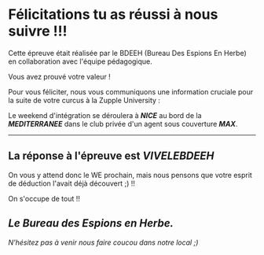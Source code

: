 # Félicitations tu as réussi à nous suivre !!! 

Cette épreuve était réalisée par le BDEEH (Bureau Des Espions En Herbe) en collaboration avec l'équipe pédagogique. 



Vous avez prouvé votre valeur !

Pour vous féliciter, nous vous communiquons une information cruciale pour la suite de votre curcus à la Zupple University : 

Le weekend d'intégration se déroulera à _**NICE**_ au bord de la _**MEDITERRANEE**_ dans le club privée d'un agent sous couverture _**MAX**_.

----
La réponse à l'épreuve est _**VIVELEBDEEH**_
----


On vous y attend donc le WE prochain, mais nous pensons que votre esprit de déduction l'avait déjà découvert ;) !!

On s'occupe de tout !!



_**Le Bureau des Espions en Herbe.**_ 
----

*N'hésitez pas à venir nous faire coucou dans notre local ;)*
